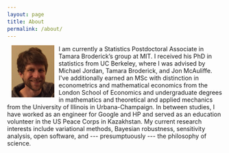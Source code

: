 ```yaml
---
layout: page
title: About
permalink: /about/
---
```


<img src="/assets/images/ryan_portrait_2019.jpg" alt="drawing" width="100" align="left" hspace="10">
<!-- ![photo](/images/ryan_portrait_2019.jpg =100x100) -->

I am currently a Statistics Postdoctoral Associate in Tamara Broderick’s group
at MIT. I received his PhD in statistics from UC Berkeley, where I was advised
by Michael Jordan, Tamara Broderick, and Jon McAuliffe. I've additionally earned
an MSc with distinction in econometrics and mathematical economics from the
London School of Economics and undergraduate degrees in mathematics and
theoretical and applied mechanics from the University of Illinois in
Urbana-Champaign. In between studies, I have worked as an engineer for Google
and HP and served as an education volunteer in the US Peace Corps in Kazakhstan.
My current research interests include variational methods, Bayesian robustness,
sensitivity analysis, open software, and --- presumptuously --- the philosophy
of science.
